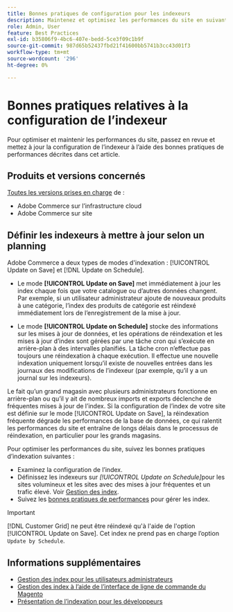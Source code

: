 ```yaml
---
title: Bonnes pratiques de configuration pour les indexeurs
description: Maintenez et optimisez les performances du site en suivant les bonnes pratiques de configuration de l’indexeur.
role: Admin, User
feature: Best Practices
exl-id: b35806f9-4bc6-407e-bedd-5ce3f09c1b9f
source-git-commit: 987d65b52437fbd21f41600bb5741b3cc43d01f3
workflow-type: tm+mt
source-wordcount: '296'
ht-degree: 0%

---
```


# Bonnes pratiques relatives à la configuration de l’indexeur

Pour optimiser et maintenir les performances du site, passez en revue et mettez à jour la configuration de l’indexeur à l’aide des bonnes pratiques de performances décrites dans cet article.

## Produits et versions concernés

[Toutes les versions prises en charge](../../../release/versions.md) de :

- Adobe Commerce sur l’infrastructure cloud
- Adobe Commerce sur site

## Définir les indexeurs à mettre à jour selon un planning

Adobe Commerce a deux types de modes d&#39;indexation : [!UICONTROL Update on Save] et [!DNL Update on Schedule].

- Le mode **[!UICONTROL Update on Save]** met immédiatement à jour les index chaque fois que votre catalogue ou d’autres données changent. Par exemple, si un utilisateur administrateur ajoute de nouveaux produits à une catégorie, l’index des produits de catégorie est réindexé immédiatement lors de l’enregistrement de la mise à jour.

- Le mode **[!UICONTROL Update on Schedule]** stocke des informations sur les mises à jour de données, et les opérations de réindexation et les mises à jour d’index sont gérées par une tâche cron qui s’exécute en arrière-plan à des intervalles planifiés. La tâche cron n’effectue pas toujours une réindexation à chaque exécution. Il effectue une nouvelle indexation uniquement lorsqu’il existe de nouvelles entrées dans les journaux des modifications de l’indexeur (par exemple, qu’il y a un journal sur les indexeurs).

Le fait qu’un grand magasin avec plusieurs administrateurs fonctionne en arrière-plan ou qu’il y ait de nombreux imports et exports déclenche de fréquentes mises à jour de l’index. Si la configuration de l’index de votre site est définie sur le mode [!UICONTROL Update on Save], la réindexation fréquente dégrade les performances de la base de données, ce qui ralentit les performances du site et entraîne de longs délais dans le processus de réindexation, en particulier pour les grands magasins.

Pour optimiser les performances du site, suivez les bonnes pratiques d’indexation suivantes :

- Examinez la configuration de l’index.
- Définissez les indexeurs sur _[!UICONTROL Update on Schedule]_&#x200B;pour les sites volumineux et les sites avec des mises à jour fréquentes et un trafic élevé. Voir [Gestion des index](https://experienceleague.adobe.com/fr/docs/commerce-admin/systems/tools/index-management#change-the-index-mode).
- Suivez les [bonnes pratiques de performances](../../../performance/configuration.md) pour gérer les index.

>[!IMPORTANT]
>
>[!DNL Customer Grid] ne peut être réindexé qu&#39;à l&#39;aide de l&#39;option [!UICONTROL Update on Save]. Cet index ne prend pas en charge l’option `Update by Schedule`.

## Informations supplémentaires

- [Gestion des index pour les utilisateurs administrateurs](../../../configuration/cli/manage-indexers.md#configure-indexers)
- [Gestion des index à l’aide de l’interface de ligne de commande du Magento](https://experienceleague.adobe.com/docs/commerce-operations/configuration-guide/cli/manage-indexers.html?lang=fr)
- [Présentation de l’indexation pour les développeurs](https://developer.adobe.com/commerce/php/development/components/indexing/)

